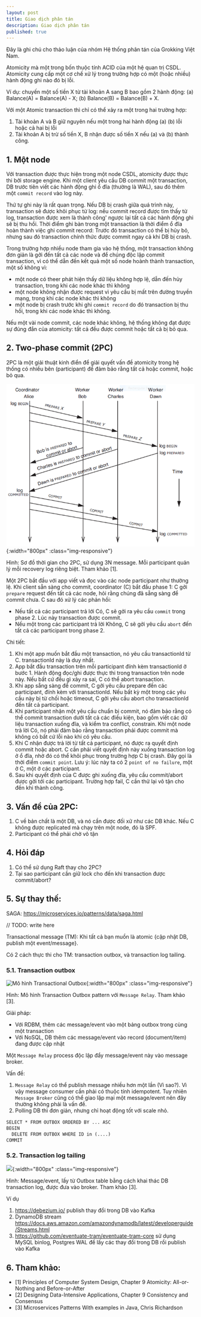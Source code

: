 ```yaml
---
layout: post
title: Giao dịch phân tán
description: Giao dịch phân tán
published: true
---
```


Đây là ghi chú cho thảo luận của nhóm Hệ thống phân tán của Grokking Việt Nam.

Atomicity mà một trong bốn thuộc tính ACID của một hệ quan trị CSDL. Atomicity
cung cấp một cơ chế xử lý trong trường hợp có một (hoặc nhiều) hành động ghi nào
đó bị lỗi.

Ví dụ: chuyến một số tiền X từ tài khoản A sang B bao gồm 2 hành động:
(a) Balance(A) = Balance(A) - X;
(b) Balance(B) = Balance(B) + X.

Với một Atomic transaction thì chỉ có thể xảy ra một trong hai trường hợp:
1. Tài khoản A và B giữ nguyên nếu một trong hai hành động (a) (b) lỗi hoặc cả
   hai bị lỗi
2. Tài khoản A bị trừ số tiền X, B nhận được số tiền X nếu (a) và (b) thành
   công.


## 1. Một node

Với transaction được thực hiện trong một node CSDL, atomicity được thực thi bởi
storage engine. Khi một client yêu cầu DB commit một transaction, DB trước tiên
viết các hành động ghi ổ đĩa (thường là WAL), sau đó thêm một `commit record`
vào log này.

Thứ tự ghi này là rất quan trọng. Nếu DB bị crash giữa quá trình này,
transaction sẽ được khôi phục từ log: nếu commit record được tìm thấy từ log,
transaction được xem là thành công' ngược lại tất cả các hành động ghi sẽ bị thu
hồi. Thời điểm ghi bàn trong một transaction là thời điểm ổ đĩa hoàn thành việc
ghi commit record: Trước đó transaction có thể bị hủy bỏ, nhưng sau đó
transaction chính thức được commit ngay cả khi DB bị crash.

Trong trường hợp nhiều node tham gia vào hệ thống, một transaction không đơn
giản là gởi đến tất cả các node và để chúng độc lập commit transaction, vì có
thể dẫn đến kết quả một số node hoành thành transaction, một số không vì:
- một node có theer phát hiện thấy dữ liệu không hợp lệ, dẫn đến hủy
  transaction, trong khi các node khác thì không
- một node không nhận được request vì yêu cầu bị mất trên đường truyền mạng,
  trong khi các node khác thì không
- một node bị crash trước khi ghi `commit record` do đó  transaction bị thu hồi,
  trong khi các node khác thì không.

Nếu một vài node commit, các node khác không, hệ thống không đạt được sự đúng
đắn của atomicity: tất cả đều được commit hoặc tất cả bị bỏ qua.

## 2. Two-phase commit (2PC)

2PC là một giải thuật kinh điển để giải quyết vấn đề atomicity trong hệ thống có
nhiều bên (participant) để đảm bảo rằng tất cả hoặc commit, hoặc bỏ qua.

![2PC](/images/2021-05-06-distributed-transaction/2pc.png){:width="800px" :class="img-responsive"}

Hình: Sơ đồ thời gian cho 2PC, sử dụng 3N message. Mỗi participant quản lý mỗi
recovery log riêng biệt. Tham khảo [1].

Một 2PC bắt đầu với app viết và đọc vào các node participant như thường lệ. Khi
client sẵn sàng cho commit, coordinator (C) bắt đầu phase 1: C gởi `prepare`
request đến tất cả các node, hỏi rằng chúng đã sẵng sàng để commit chưa. C sau
đó xử lý các phản hồi:
- Nếu tất cả các participant trả lới Có, C sẽ gởi ra yêu cầu `commit` trong
  phase 2. Lúc này transaction được commit.
- Nếu một trong các participant trả lời Không, C sẽ gởi yêu cầu `abort` đến tất
  cả các participant trong phase 2.

Chi tiết:
1. Khi một app muốn bắt đầu một transaction, nó yêu cầu transactionId từ C.
   transactionId này là duy nhất.
2. App bắt đầu transaction trên mỗi participant đính kèm transactionId ở bước 1.
   Hành động đọc/ghi được thực thi trong transaction trên node này. Nếu bất cứ
   đều gì xảy ra sai, C có thể abort transaction.
3. Khi app sẵng sàng để commit, C gởi yêu cầu prepare đến các participant, đính
   kèm với transactionId. Nếu bất kỳ một trong các yêu cầu này bị từ chối hoặc
   timeout, C gởi yêu cầu abort cho transactionId đến tất cả participant.
4. Khi participant nhận một yêu cầu chuẩn bị commit, nó đảm bảo rằng có thể
   commit transaction dưới tất cả các điều kiện, bao gồm viết các dữ liệu
   transaction xuống đĩa, và kiểm tra conflict, constrain. Khi một node trả lời
   Có, nó phải đảm bảo rằng transaction phải được commit mà không có bất cứ lỗi
   nào khi có yêu cầu.
5. Khi C nhận được trả lời từ tất cả participant, nó được ra quyết định commit
   hoặc abort. C cần phải viết quyết định này xuống transaction log ở ổ đĩa, nhờ
   đó có thể khôi phục trong trường hợp C bị crash. Đây gọi là thời điểm `commit
   point`. Lưu ý: lúc này ta có 2 `point of no failure`, một ở C, một ở các
   participant.
6. Sau khi quyết định của C được ghi xuống đĩa, yêu cầu commit/abort được gởi
   tới các participant. Trường hợp fail, C cần thử lại vô tận cho đến khi thành
   công.


## 3. Vấn đề của 2PC:

1. C về bản chất là một DB, và nó cần được đối xử như các DB khác. Nếu C không
   được replicated mà chạy trên một node, đó là SPF.
2. Participant có thể phải chờ vô tận


## 4. Hỏi đáp

1. Có thể sử dụng Raft thay cho 2PC?
2. Tại sao participant cần giữ lock cho đến khi transaction được commit/abort?

## 5. Sự thay thế:

SAGA: https://microservices.io/patterns/data/saga.html

// TODO: write here

Transactional message (TM): Khi tất cả bạn muồn là atomic {cập nhật DB, publish
một event/message}.

Có 2 cách thực thi cho TM: transaction outbox, và transaction log tailing.

### 5.1. Transaction outbox

![Mô hình Transactional
Outbox](/images/2021-05-06-distributed-transaction/transaction-outbox.png){:width="800px"
:class="img-responsive"}

Hình: Mô hình Transaction Outbox pattern với `Message Relay`. Tham khảo [3].

Giải pháp:
- Với RDBM, thêm các message/event vào một bảng outbox trong cùng một
  transaction
- Với NoSQL, DB thêm các message/event vào record (document/item) đang được cập
  nhật

Một `Message Relay` process độc lập đẩy message/event này vào message broker.

Vấn đề:
1. `Message Relay` có thể publish message nhiều hơn một lần (Vì sao?). Vì vậy
   message consumer cần phải có thuộc tính idempotent. Tuy nhiên `Message
   Broker` cũng có thể giao lặp mại một message/event nên đây thường không phải
   là vấn đề.
2. Polling DB thì đơn giản, nhưng chỉ hoạt động tốt với scale nhỏ.

```
SELECT * FROM OUTBOX ORDERED BY ... ASC
BEGIN
  DELETE FROM OUTBOX WHERE ID in (....)
COMMIT
```

### 5.2. Transaction log tailing

![](https://microservices.io/i/patterns/data/TransactionLogMining.png){:width="800px"
:class="img-responsive"}

Hình: Message/event, lấy từ Outbox table bằng cách khai thác DB transaction log, được
đưa vào broker. Tham khảo [3].

Ví dụ
1. https://debezium.io/ publish thay đổi trong DB vào Kafka
2. DynamoDB stream
   https://docs.aws.amazon.com/amazondynamodb/latest/developerguide/Streams.html
3. https://github.com/eventuate-tram/eventuate-tram-core sử dụng MySQL binlog,
   Postgres WAL để lấy các thay đổi trong DB rồi publish vào Kafka

## 6. Tham khảo:

- [1] Principles of Computer System Design, Chapter 9 Atomicity: All-or-Nothing
  and Before-or-After
- [2] Designing Data-Intensive Applications, Chapter 9 Consistency and Consensus
- [3] Microservices Patterns With examples in Java, Chris Richardson
